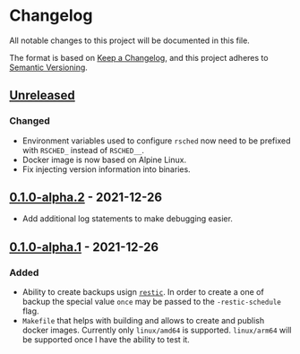 # Changelog
All notable changes to this project will be documented in this file.

The format is based on [Keep a Changelog](https://keepachangelog.com/en/1.0.0/),
and this project adheres to [Semantic Versioning](https://semver.org/spec/v2.0.0.html).

## [Unreleased]

### Changed

* Environment variables used to configure `rsched` now need to be
  prefixed with `RSCHED_` instead of `RSCHED__`.
* Docker image is now based on Alpine Linux.
* Fix injecting version information into binaries.

## [0.1.0-alpha.2] - 2021-12-26

* Add additional log statements to make debugging easier.

## [0.1.0-alpha.1] - 2021-12-26

### Added

* Ability to create backups usign [`restic`](https://restic.net/). In
  order to create a one of backup the special value `once` may be passed
  to the `-restic-schedule` flag.
* `Makefile` that helps with building and allows to create and publish
  docker images. Currently only `linux/amd64` is supported.
  `linux/arm64` will be supported once I have the ability to test it.

[Unreleased]: https://github.com/fhofherr/rsched/compare/v0.1.0-alpha.2...HEAD
[0.1.0-alpha.2]: https://github.com/fhofherr/rsched/compare/v0.1.0-alpha.1...v0.1.0-alpha.2
[0.1.0-alpha.1]: https://github.com/fhofherr/rsched/compare/v0.0.0...v0.1.0-alpha.1
[0.0.0]: https://github.com/fhofherr/rsched/releases/tag/v0.0.0
